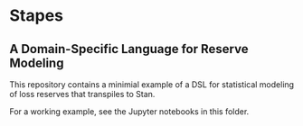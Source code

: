# Stapes

## A Domain-Specific Language for Reserve Modeling

This repository contains a minimial example of a DSL for statistical modeling of loss reserves that transpiles to Stan.

For a working example, see the Jupyter notebooks in this folder.
